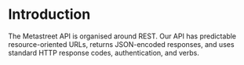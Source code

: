 # Introduction

The Metastreet API is organised around REST. Our API has predictable resource-oriented URLs, returns JSON-encoded responses, and uses standard HTTP response codes, authentication, and verbs.
